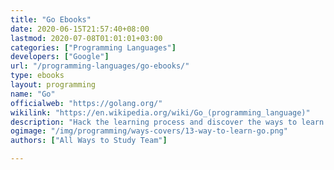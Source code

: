 ```yaml
---
title: "Go Ebooks"
date: 2020-06-15T21:57:40+08:00
lastmod: 2020-07-08T01:01:01+03:00
categories: ["Programming Languages"]
developers: ["Google"]
url: "/programming-languages/go-ebooks/"
type: ebooks
layout: programming
name: "Go"
officialweb: "https://golang.org/"
wikilink: "https://en.wikipedia.org/wiki/Go_(programming_language)"
description: "Hack the learning process and discover the ways to learn Go programming easier with their pros and cons suggested for any level from beginner to professional."
ogimage: "/img/programming/ways-covers/13-way-to-learn-go.png"
authors: ["All Ways to Study Team"]

---
```


